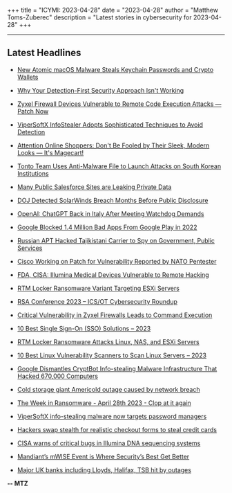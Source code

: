 +++
title = "ICYMI: 2023-04-28"
date = "2023-04-28"
author = "Matthew Toms-Zuberec"
description = "Latest stories in cybersecurity for 2023-04-28"
+++

---------------------------------------------------------------------------
## Latest Headlines
- [New Atomic macOS Malware Steals Keychain Passwords and Crypto Wallets](https://thehackernews.com/2023/04/new-atomic-macos-stealer-can-steal-your.html)

- [Why Your Detection-First Security Approach Isn't Working](https://thehackernews.com/2023/04/why-your-detection-first-security.html)

- [Zyxel Firewall Devices Vulnerable to Remote Code Execution Attacks — Patch Now](https://thehackernews.com/2023/04/zyxel-firewall-devices-vulnerable-to.html)

- [ViperSoftX InfoStealer Adopts Sophisticated Techniques to Avoid Detection](https://thehackernews.com/2023/04/vipersoftx-infostealer-adopts.html)

- [Attention Online Shoppers: Don't Be Fooled by Their Sleek, Modern Looks — It's Magecart!](https://thehackernews.com/2023/04/attention-online-shoppers-dont-be.html)

- [Tonto Team Uses Anti-Malware File to Launch Attacks on South Korean Institutions](https://thehackernews.com/2023/04/tonto-team-uses-anti-malware-file-to.html)

- [Many Public Salesforce Sites are Leaking Private Data](https://krebsonsecurity.com/2023/04/many-public-salesforce-sites-are-leaking-private-data/)

- [DOJ Detected SolarWinds Breach Months Before Public Disclosure](https://www.wired.com/story/solarwinds-hack-public-disclosure/)

- [OpenAI: ChatGPT Back in Italy After Meeting Watchdog Demands](https://www.securityweek.com/openai-chatgpt-back-in-italy-after-meeting-watchdog-demands/)

- [Google Blocked 1.4 Million Bad Apps From Google Play in 2022](https://www.securityweek.com/google-blocked-1-4-million-bad-apps-from-google-play-in-2022/)

- [Russian APT Hacked Tajikistani Carrier to Spy on Government, Public Services](https://www.securityweek.com/russian-apt-hacked-tajikistani-carrier-to-spy-on-government-public-services/)

- [Cisco Working on Patch for Vulnerability Reported by NATO Pentester](https://www.securityweek.com/cisco-working-on-patch-for-vulnerability-reported-by-nato-pentester/)

- [FDA, CISA: Illumina Medical Devices Vulnerable to Remote Hacking](https://www.securityweek.com/fda-cisa-illumina-medical-devices-vulnerable-to-remote-hacking/)

- [RTM Locker Ransomware Variant Targeting ESXi Servers](https://www.securityweek.com/rtm-locker-ransomware-variant-targeting-esxi-servers/)

- [RSA Conference 2023 – ICS/OT Cybersecurity Roundup](https://www.securityweek.com/rsa-conference-2023-ics-ot-cybersecurity-roundup/)

- [Critical Vulnerability in Zyxel Firewalls Leads to Command Execution](https://www.securityweek.com/critical-vulnerability-in-zyxel-firewalls-leads-to-command-execution/)

- [10 Best Single Sign-On (SSO) Solutions – 2023](https://cybersecuritynews.com/single-sign-on-solutions/)

- [RTM Locker Ransomware Attacks Linux, NAS, and ESXi Servers](https://cybersecuritynews.com/rtm-locker-ransomware/)

- [10 Best Linux Vulnerability Scanners to Scan Linux Servers – 2023](https://cybersecuritynews.com/scan-linux-servers/)

- [Google Dismantles CryptBot Info-stealing Malware Infrastructure That Hacked 670,000 Computers](https://cybersecuritynews.com/google-dismantles-cryptbot-info-stealing-malware-infrastructure-that-hacked-670000-computers/)

- [Cold storage giant Americold outage caused by network breach](https://www.bleepingcomputer.com/news/security/cold-storage-giant-americold-outage-caused-by-network-breach/)

- [The Week in Ransomware - April 28th 2023 - Clop at it again](https://www.bleepingcomputer.com/news/security/the-week-in-ransomware-april-28th-2023-clop-at-it-again/)

- [ViperSoftX info-stealing malware now targets password managers](https://www.bleepingcomputer.com/news/security/vipersoftx-info-stealing-malware-now-targets-password-managers/)

- [Hackers swap stealth for realistic checkout forms to steal credit cards](https://www.bleepingcomputer.com/news/security/hackers-swap-stealth-for-realistic-checkout-forms-to-steal-credit-cards/)

- [CISA warns of critical bugs in Illumina DNA sequencing systems](https://www.bleepingcomputer.com/news/security/cisa-warns-of-critical-bugs-in-illumina-dna-sequencing-systems/)

- [Mandiant’s mWISE Event is Where Security’s Best Get Better](https://www.bleepingcomputer.com/news/security/mandiants-mwise-event-is-where-securitys-best-get-better/)

- [Major UK banks including Lloyds, Halifax, TSB hit by outages](https://www.bleepingcomputer.com/news/technology/major-uk-banks-including-lloyds-halifax-tsb-hit-by-outages/)

**-- MTZ**